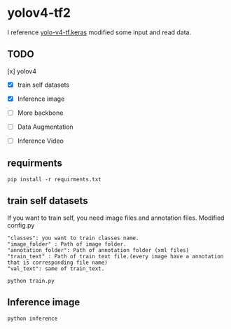 # yolov4-tf2

I reference [yolo-v4-tf.keras](https://github.com/taipingeric/yolo-v4-tf.keras) modified some input and read data.

## TODO
[x] yolov4
-[x] train self datasets
-[x] Inference image
-[ ] More backbone
-[ ] Data Augmentation
-[ ] Inference Video


## requirments
```pip install -r requirments.txt```

## train self datasets

If you want to train self, you need image files and annotation files.
Modified config.py
```
"classes": you want to train classes name.
"image_folder" : Path of image folder.
"annotation_folder": Path of annotation folder (xml files)
"train_text" : Path of train text file.(every image have a annotation that is corresponding file name)
"val_text": same of train_text.
```
```
python train.py
```

## Inference image
```
python inference
```

